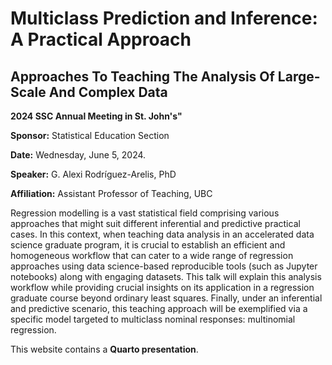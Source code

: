 # Multiclass Prediction and Inference: A Practical Approach

## Approaches To Teaching The Analysis Of Large-Scale And Complex Data

**2024 SSC Annual Meeting in St. John's"**

**Sponsor:** Statistical Education Section

**Date:** Wednesday, June 5, 2024.

**Speaker:** G. Alexi Rodríguez-Arelis, PhD

**Affiliation:** Assistant Professor of Teaching, UBC

Regression modelling is a vast statistical field comprising various approaches that might suit different inferential and predictive practical cases. In this context, when teaching data analysis in an accelerated data science graduate program, it is crucial to establish an efficient and homogeneous workflow that can cater to a wide range of regression approaches using data science-based reproducible tools (such as Jupyter notebooks) along with engaging datasets. This talk will explain this analysis workflow while providing crucial insights on its application in a regression graduate course beyond ordinary least squares. Finally, under an inferential and predictive scenario, this teaching approach will be exemplified via a specific model targeted to multiclass nominal responses: multinomial regression.

This website contains a **Quarto presentation**.
